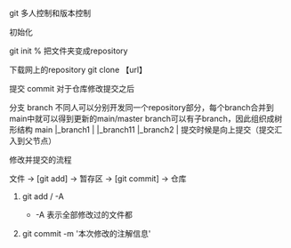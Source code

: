 git 多人控制和版本控制

初始化

git init  % 把文件夹变成repository

下载网上的repository
git clone 【url】

提交
commit 对于仓库修改提交之后

分支
branch 不同人可以分别开发同一个repository部分，每个branch合并到main中就可以得到更新的main/master
branch可以有子branch，因此组织成树形结构
main
|_branch1
|       |_branch11
|_branch2
|
提交时候是向上提交（提交汇入到父节点）


修改并提交的流程

文件 -> [git add] -> 暂存区 -> [git commit] -> 仓库

1. git add <file>/ -A 
    - -A 表示全部修改过的文件都

2. git commit -m '本次修改的注解信息'